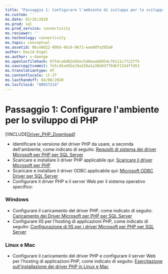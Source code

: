 ```yaml
---
title: "Passaggio 1: Configurare l'ambiente di sviluppo per lo sviluppo di PHP | Microsoft Docs"
ms.custom: ''
ms.date: 03/26/2018
ms.prod: sql
ms.prod_service: connectivity
ms.reviewer: ''
ms.technology: connectivity
ms.topic: conceptual
ms.assetid: 0bce6022-00bd-45c6-9671-eaa9dfa395a8
author: David-Engel
ms.author: v-daenge
ms.openlocfilehash: 0754ca6d02e92ec5d0eea66854c76111c7722ff5
ms.sourcegitcommit: fe5c45a492e19a320a1a36b037704bf132dffd51
ms.translationtype: HT
ms.contentlocale: it-IT
ms.lasthandoff: 04/08/2020
ms.locfileid: "80927214"
---
```

# <a name="step-1-configure-environment-for-php-development"></a>Passaggio 1: Configurare l'ambiente per lo sviluppo di PHP
[!INCLUDE[Driver_PHP_Download](../../includes/driver_php_download.md)]




* Identificare la versione del driver PHP da usare, a seconda dell'ambiente, come indicato di seguito:  [Requisiti di sistema dei driver Microsoft per PHP per SQL Server](../../connect/php/system-requirements-for-the-php-sql-driver.md)
* Scaricare e installare il driver PHP applicabile qui: [Scaricare il driver Microsoft per PHP](https://www.microsoft.com/download/details.aspx?id=20098)  
* Scaricare e installare il driver ODBC applicabile qui:  [Microsoft ODBC Driver per SQL Server](../../connect/odbc/download-odbc-driver-for-sql-server.md)  
* Configurare il driver PHP e il server Web per il sistema operativo specifico:

### <a name="windows"></a>Windows  
  

* Configurare il caricamento del driver PHP, come indicato di seguito: [Caricamento dei Driver Microsoft per PHP per SQL Server](../../connect/php/loading-the-php-sql-driver.md) 
* Configurare IIS per l'hosting di applicazioni PHP, come indicato di seguito: [Configurazione di IIS per i driver Microsoft per PHP per SQL Server](../../connect/php/configuring-iis-for-php-sql-driver.md)

### <a name="linux-and-mac"></a>Linux e Mac


*   Configurare il caricamento del driver PHP e configurare il server Web per l'hosting di applicazioni PHP, come indicato di seguito: [Esercitazione sull'installazione dei driver PHP in Linux e Mac](../../connect/php/installation-tutorial-linux-mac.md)
